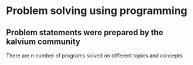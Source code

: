 # Problem solving using programming

## Problem statements were prepared by the kalvium community 
There are n number of programs solved on different topics and concepts
